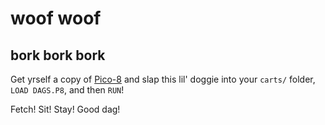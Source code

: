# woof woof
## bork bork bork

Get yrself a copy of [Pico-8](https://www.lexaloffle.com/pico-8.php) and slap this lil' doggie into your `carts/` folder, `LOAD DAGS.P8`, and then `RUN`!

Fetch! Sit! Stay! Good dag!